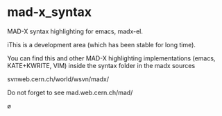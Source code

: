 mad-x_syntax
============

MAD-X syntax highlighting for emacs, madx-el.

iThis is a development area (which has been stable for long time).
    
You can find this and other MAD-X highlighting implementations
  (emacs, KATE+KWRITE, VIM)
inside the syntax folder in the madx sources
    
svnweb.cern.ch/world/wsvn/madx/

Do not forget to see 
mad.web.cern.ch/mad/

ø
    